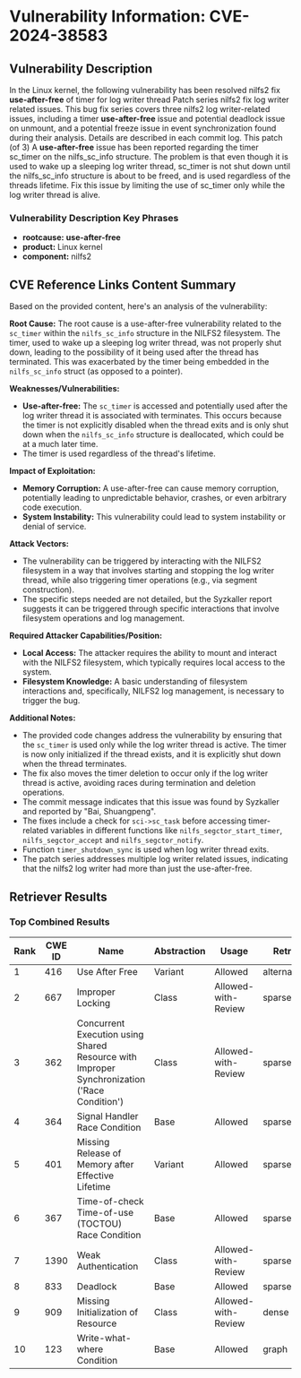 # Vulnerability Information: CVE-2024-38583

## Vulnerability Description
In the Linux kernel, the following vulnerability has been resolved nilfs2 fix **use-after-free** of timer for log writer thread Patch series nilfs2 fix log writer related issues. This bug fix series covers three nilfs2 log writer-related issues, including a timer **use-after-free** issue and potential deadlock issue on unmount, and a potential freeze issue in event synchronization found during their analysis. Details are described in each commit log. This patch (of 3) A **use-after-free** issue has been reported regarding the timer sc_timer on the nilfs_sc_info structure. The problem is that even though it is used to wake up a sleeping log writer thread, sc_timer is not shut down until the nilfs_sc_info structure is about to be freed, and is used regardless of the threads lifetime. Fix this issue by limiting the use of sc_timer only while the log writer thread is alive.

### Vulnerability Description Key Phrases
- **rootcause:** **use-after-free**
- **product:** Linux kernel
- **component:** nilfs2

## CVE Reference Links Content Summary
Based on the provided content, here's an analysis of the vulnerability:

**Root Cause:**
The root cause is a use-after-free vulnerability related to the `sc_timer` within the `nilfs_sc_info` structure in the NILFS2 filesystem. The timer, used to wake up a sleeping log writer thread, was not properly shut down, leading to the possibility of it being used after the thread has terminated. This was exacerbated by the timer being embedded in the `nilfs_sc_info` struct (as opposed to a pointer).

**Weaknesses/Vulnerabilities:**
- **Use-after-free:** The `sc_timer` is accessed and potentially used after the log writer thread it is associated with terminates. This occurs because the timer is not explicitly disabled when the thread exits and is only shut down when the `nilfs_sc_info` structure is deallocated, which could be at a much later time.
- The timer is used regardless of the thread's lifetime.

**Impact of Exploitation:**
- **Memory Corruption:** A use-after-free can cause memory corruption, potentially leading to unpredictable behavior, crashes, or even arbitrary code execution.
- **System Instability:** This vulnerability could lead to system instability or denial of service.

**Attack Vectors:**
- The vulnerability can be triggered by interacting with the NILFS2 filesystem in a way that involves starting and stopping the log writer thread, while also triggering timer operations (e.g., via segment construction).
- The specific steps needed are not detailed, but the Syzkaller report suggests it can be triggered through specific interactions that involve filesystem operations and log management.

**Required Attacker Capabilities/Position:**
- **Local Access:** The attacker requires the ability to mount and interact with the NILFS2 filesystem, which typically requires local access to the system.
- **Filesystem Knowledge:** A basic understanding of filesystem interactions and, specifically, NILFS2 log management, is necessary to trigger the bug.

**Additional Notes:**
- The provided code changes address the vulnerability by ensuring that the `sc_timer` is used only while the log writer thread is active. The timer is now only initialized if the thread exists, and it is explicitly shut down when the thread terminates.
- The fix also moves the timer deletion to occur only if the log writer thread is active, avoiding races during termination and deletion operations.
- The commit message indicates that this issue was found by Syzkaller and reported by "Bai, Shuangpeng".
- The fixes include a check for `sci->sc_task` before accessing timer-related variables in different functions like `nilfs_segctor_start_timer`, `nilfs_segctor_accept` and `nilfs_segctor_notify`.
- Function `timer_shutdown_sync` is used when log writer thread exits.
- The patch series addresses multiple log writer related issues, indicating that the nilfs2 log writer had more than just the use-after-free.

## Retriever Results

### Top Combined Results

| Rank | CWE ID | Name | Abstraction | Usage  | Retrievers | Individual Scores |
|------|--------|------|-------------|-------|------------|-------------------|
| 1 | 416 | Use After Free | Variant | Allowed | alternate_terms | 1.000 |
| 2 | 667 | Improper Locking | Class | Allowed-with-Review | sparse | 0.872 |
| 3 | 362 | Concurrent Execution using Shared Resource with Improper Synchronization ('Race Condition') | Class | Allowed-with-Review | sparse | 0.795 |
| 4 | 364 | Signal Handler Race Condition | Base | Allowed | sparse | 0.748 |
| 5 | 401 | Missing Release of Memory after Effective Lifetime | Variant | Allowed | sparse | 0.718 |
| 6 | 367 | Time-of-check Time-of-use (TOCTOU) Race Condition | Base | Allowed | sparse | 0.700 |
| 7 | 1390 | Weak Authentication | Class | Allowed-with-Review | sparse | 0.692 |
| 8 | 833 | Deadlock | Base | Allowed | sparse | 0.683 |
| 9 | 909 | Missing Initialization of Resource | Class | Allowed-with-Review | dense | 0.420 |
| 10 | 123 | Write-what-where Condition | Base | Allowed | graph | 0.003 |

